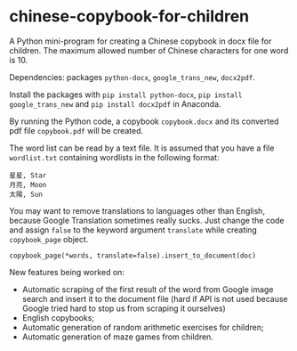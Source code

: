 # chinese-copybook-for-children
A Python mini-program for creating a Chinese copybook in docx file for children. The maximum allowed number of Chinese characters for one word is 10.

Dependencies: packages `python-docx`, `google_trans_new`, `docx2pdf`.

Install the packages with `pip install python-docx`, `pip install google_trans_new` and `pip install docx2pdf` in Anaconda.

By running the Python code,  a copybook `copybook.docx` and its converted pdf file `copybook.pdf` will be created.

The word list can be read by a text file.
It is assumed that you have a file `wordlist.txt` containing wordlists in the following format:
```
星星, Star
月亮, Moon
太陽, Sun
```

You may want to remove translations to languages other than English, because Google Translation sometimes really sucks. Just change the code and assign `false` to the keyword argument `translate` while creating `copybook_page` object. 
```
copybook_page(*words, translate=false).insert_to_document(doc)
```

New features being worked on:
* Automatic scraping of the first result of the word from Google image search and insert it to the document file (hard if API is not used because Google tried hard to stop us from scraping it ourselves)
* English copybooks;
* Automatic generation of random arithmetic exercises for children;
* Automatic generation of maze games from children. 
